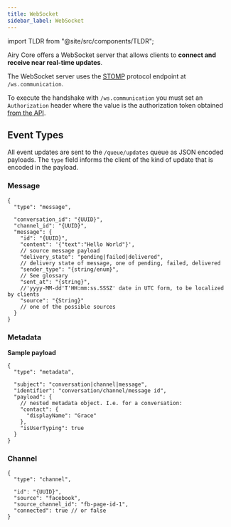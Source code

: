 ```yaml
---
title: WebSocket
sidebar_label: WebSocket
---
```


import TLDR from "@site/src/components/TLDR";

<TLDR>

Airy Core offers a WebSocket server that allows clients to **connect and receive
near real-time updates**.

</TLDR>

The WebSocket server uses the
[STOMP](https://en.wikipedia.org/wiki/Streaming_Text_Oriented_Messaging_Protocol)
protocol endpoint at `/ws.communication`.

To execute the handshake with `/ws.communication` you must set an
`Authorization` header where the value is the authorization token obtained [from
the API](/api/introduction#authentication).

## Event Types

All event updates are sent to the `/queue/updates` queue as JSON encoded payloads. The `type`
field informs the client of the kind of update that is encoded in the payload.

### Message

```json5
{
  "type": "message",

  "conversation_id": "{UUID}",
  "channel_id": "{UUID}",
  "message": {
    "id": "{UUID}",
    "content": '{"text":"Hello World"}',
    // source message payload
    "delivery_state": "pending|failed|delivered",
    // delivery state of message, one of pending, failed, delivered
    "sender_type": "{string/enum}",
    // See glossary
    "sent_at": "{string}",
    //'yyyy-MM-dd'T'HH:mm:ss.SSSZ' date in UTC form, to be localized by clients
    "source": "{String}"
    // one of the possible sources
  }
}
```

### Metadata

**Sample payload**

```json5
{
  "type": "metadata",

  "subject": "conversation|channel|message",
  "identifier": "conversation/channel/message id",
  "payload": {
    // nested metadata object. I.e. for a conversation:
    "contact": {
      "displayName": "Grace"
    },
    "isUserTyping": true
  }
}
```

### Channel

```json5
{
  "type": "channel",

  "id": "{UUID}",
  "source": "facebook",
  "source_channel_id": "fb-page-id-1",
  "connected": true // or false
}
```
